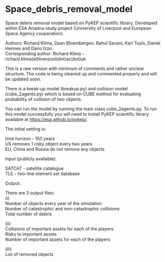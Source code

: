 # Space_debris_removal_model
Space debris removal model based on PyKEP scientific library. Developed within ESA Ariadna study project (University of Liverpool and European Space Agency cooperation).  

Authors: Richard Klima, Daan Bloembergen, Rahul Savani, Karl Tuyls, Daniel Hennes and Dario Izzo.  
Corresponding author: Richard Klima - richard.klima(at)liverpool(dot)ac(dot)uk  

This is a raw version with minimum of comments and rather unclear structure. The code is being cleaned up and commented properly and will be updated soon.  

There is a break-up model (breakup.py) and collision model (cube_2agents.py) which is based on CUBE method for evaluating probability of collision of two objects.  

You can run the model by running the main class cube_2agents.py. To run this model successfully you will need to install PyKEP scientific library available at https://esa.github.io/pykep/.  


The initial setting is:  

time horizon - 150 years  
US removes 1 risky object every two years  
EU, China and Russia do not remove any objects  

Input (publicly available):  

SATCAT - satellite catalogue  
TLE - two-line element set database  

Output:  

There are 3 output files:  
(i)   
Number of objects every year of the simulation  
Number of catastrophic and non-catastrophic collisions  
Total number of debris  

(ii)  
Collisions of important assets for each of the players  
Risks to important assets  
Number of important assets for each of the players  

(iii)  
List of removed objects  

